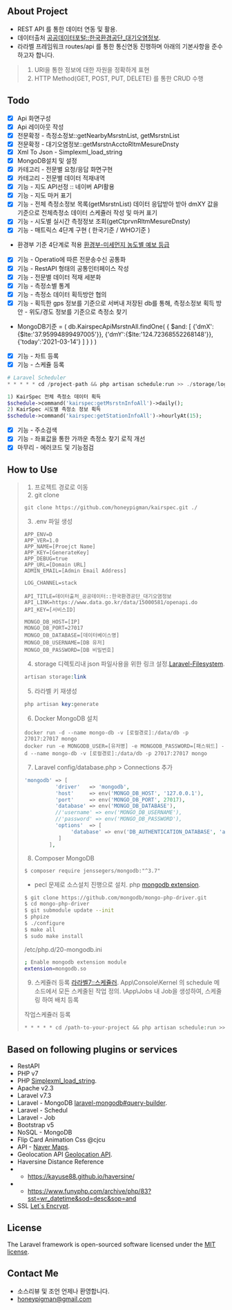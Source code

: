## About Project
- REST API 를 통한 데이터 연동 및 활용.
- 데이터출처 [공공데이터포털::한국환경공단_대기오염정보](https://www.data.go.kr/data/15000581/openapi.do).
- 라라벨 프레임워크 routes/api 를 통한 통신연동 진행하며 아래의 기본사항을 준수하고자 합니다.
> 1) URI을 통한 정보에 대한 자원을 정확하게 표현
> 2) HTTP Method(GET, POST, PUT, DELETE) 를 통한 CRUD 수행

## Todo
- [X] Api 화면구성
- [X] Api 레이아웃 작성
- [X] 전문확정 - 측정소정보::getNearbyMsrstnList, getMsrstnList
- [X] 전문확정 - 대기오염정보::getMsrstnAcctoRltmMesureDnsty
- [X] Xml To Json - Simplexml_load_string
- [X] MongoDB설치 및 설정
- [X] 카테고리 - 전문별 요청/응답 화면구현
- [X] 카테고리 - 전문별 데이터 적재내역
- [X] 기능 - 지도 API선정 :: 네이버 API활용
- [X] 기능 - 지도 마커 표기
- [X] 기능 - 전체 측정소정보 목록(getMsrstnList) 데이터 응답받아 받아 dmXY 값을 기준으로 전체측정소 데이터 스케쥴러 작성 및 마커 표기
- [X] 기능 - 시도별 실시간 측정정보 조회(getCtprvnRltmMesureDnsty)
- [X] 기능 - 매트릭스 4단계 구현 ( 한국기준 / WHO기준 )
- 환경부 기준 4단계로 적용 [환경부-미세먼지 농도별 예보 등급](https://www.me.go.kr/mamo/web/index.do?menuId=16201)
- [X] 기능 - Operatio에 따른 전문송수신 공통화
- [X] 기능 - RestAPI 형태의 공통인터페이스 작성
- [X] 기능 - 전문별 데이터 적재 세분화
- [X] 기능 - 측정소별 통계
- [X] 기능 - 측정소 데이터 획득방안 협의
- [X] 기능 - 획득한 gps 정보를 기준으로 서버내 저장된 db를 통해, 측정소정보 획득 방안 - 위도/경도 정보를 기준으로 측정소 찾기
- MongoDB기준 = ( db.KairspecApiMsrstnAll.findOne( { $and: [ {'dmX':{$lte:'37.95994899497005'}}, {'dmY':{$lte:'124.72368552268148'}}, {'today':'2021-03-14'} ] } ) )
- [X] 기능 - 차트 등록
- [X] 기능 - 스케쥴 등록
```php
# Laravel Scheduler
* * * * * cd /project-path && php artisan schedule:run >> ./storage/logs/crond.log 2>&1

1) KairSpec 전체 측정소 데이터 획득
$schedule->command('kairspec:getMsrstnInfoAll')->daily();
2) KairSpec 시도별 측정소 정보 획득
$schedule->command('kairspec:getStationInfoAll')->hourlyAt(15);
```
- [X] 기능 - 주소검색
- [X] 기능 - 좌표값을 통한 가까운 측정소 찾기 로직 개선
- [X] 마무리 - 에러코드 및 기능점검

## How to Use
> 1) 프로젝트 경로로 이동
> 2) git clone
> ```git
> git clone https://github.com/honeypigman/kairspec.git ./
> ```
> 3) .env 파일 생성 
> ```env
> APP_ENV=D
> APP_VER=1.0
> APP_NAME=[Proejct Name]
> APP_KEY=[GenerateKey]
> APP_DEBUG=true
> APP_URL=[Domain URL]
> ADMIN_EMAIL=[Admin Email Address]
> 
> LOG_CHANNEL=stack
> 
> API_TITLE=데이터출처_공공데이터::한국환경공단_대기오염정보
> API_LINK=https://www.data.go.kr/data/15000581/openapi.do
> API_KEY=[서비스ID]
> 
> MONGO_DB_HOST=[IP]
> MONGO_DB_PORT=27017
> MONGO_DB_DATABASE=[데이터베이스명]
> MONGO_DB_USERNAME=[DB 유저]
> MONGO_DB_PASSWORD=[DB 비밀번호]
>```
> 4) storage 디렉토리내  json 파일사용을 위한 링크 설정.[Laravel-Filesystem](https://laravel.com/docs/7.x/filesystem).
> ```php 
> artisan storage:link
> ```
> 5) 라라벨 키 재생성
> ```php
> php artisan key:generate
> ```
>6) Docker MongoDB 설치
> ```docker
> docker run -d --name mongo-db -v [로컬경로]:/data/db -p 27017:27017 mongo
> docker run -e MONGODB_USER=[유저명] -e MONGODB_PASSWORD=[패스워드] -d --name mongo-db -v [로컬경로]:/data/db -p 27017:27017 mongo
> ```
> 7) Laravel config/database.php > Connections 추가
> ```php
> 'mongodb' => [
>           'driver'   => 'mongodb',
>           'host'     => env('MONGO_DB_HOST', '127.0.0.1'),
>           'port'     => env('MONGO_DB_PORT', 27017),
>           'database' => env('MONGO_DB_DATABASE'),
>           //'username' => env('MONGO_DB_USERNAME'),
>           //'password' => env('MONGO_DB_PASSWORD'),
>           'options'  => [
>                'database' => env('DB_AUTHENTICATION_DATABASE', 'admin'), // required with Mongo 3+
>            ]
>         ],
>```
> 8) Composer MongoDB
> ```
> $ composer require jenssegers/mongodb:"^3.7"
>````
>
> * pecl 문제로 소스설치 진행으로 설치.
> php [mongodb extension](https://www.php.net/manual/en/mongodb.installation.manual.php).
> ```sh
> $ git clone https://github.com/mongodb/mongo-php-driver.git
> $ cd mongo-php-driver
> $ git submodule update --init
> $ phpize
> $ ./configure
> $ make all
> $ sudo make install
> ```
> /etc/php.d/20-mongodb.ini
> ```sh
> ; Enable mongodb extension module
> extension=mongodb.so
> ```
>9) 스케쥴러 등록 [라라벨7::스케쥴러](https://laravel.kr/docs/7.x/scheduling).
> App\Console\Kernel 의 schedule 메소드에서 모든 스케줄된 작업 정의.
> \App\Jobs 내 Job을 생성하여, 스케줄링 하여 배치 등록
> 
> 작업스케쥴러 등록
> ```php
> * * * * * cd /path-to-your-project && php artisan schedule:run >> /dev/null 2>&1
> ```

## Based on following plugins or services
- RestAPI
- PHP v7
- PHP [Simplexml_load_string](https://www.php.net/manual/en/book.simplexml.php).
- Apache v2.3
- Laravel v7.3
- Laravel - MongoDB [laravel-mongodb#query-builder](https://github.com/jenssegers/laravel-mongodb#query-builder).
- Laravel - Schedul
- Laravel - Job
- Bootstrap v5
- NoSQL - MongoDB
- Flip Card Animation Css @cjcu
- API - [Naver Maps](https://github.com/navermaps/maps.js.ncp/blob/master/examples/map/1-map-simple.html).
- Geolocation API [Geolocation API](https://developer.mozilla.org/ko/docs/Web/API/Geolocation_API/Using_the_Geolocation_API).
- Haversine Distance Reference
- - https://kayuse88.github.io/haversine/
- - https://www.funyphp.com/archive/php/83?sst=wr_datetime&sod=desc&sop=and
- SSL [Let`s Encrypt](https://letsencrypt.org/ko/).

## License
The Laravel framework is open-sourced software licensed under the [MIT license](https://opensource.org/licenses/MIT).

## Contact Me
- 소스리뷰 및 조언 언제나 환영합니다. 
- honeypigman@gmail.com